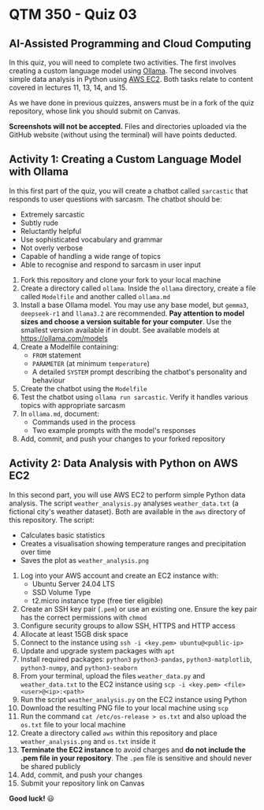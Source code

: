 # QTM 350 - Quiz 03

## AI-Assisted Programming and Cloud Computing

In this quiz, you will need to complete two activities. The first involves creating a custom language model using [Ollama](https://ollama.com/). The second involves simple data analysis in Python using [AWS EC2](https://aws.amazon.com/ec2/). Both tasks relate to content covered in lectures 11, 13, 14, and 15.

As we have done in previous quizzes, answers must be in a fork of the quiz repository, whose link you should submit on Canvas.

**Screenshots will not be accepted.** Files and directories uploaded via the GitHub website (without using the terminal) will have points deducted.

## Activity 1: Creating a Custom Language Model with Ollama

In this first part of the quiz, you will create a chatbot called `sarcastic` that responds to user questions with sarcasm. The chatbot should be:

- Extremely sarcastic
- Subtly rude
- Reluctantly helpful
- Use sophisticated vocabulary and grammar
- Not overly verbose
- Capable of handling a wide range of topics
- Able to recognise and respond to sarcasm in user input

1. Fork this repository and clone your fork to your local machine
2. Create a directory called `ollama`. Inside the `ollama` directory, create a file called `Modelfile` and another called `ollama.md`
3. Install a base Ollama model. You may use any base model, but `gemma3`, `deepseek-r1` and `llama3.2` are recommended. **Pay attention to model sizes and choose a version suitable for your computer**. Use the smallest version available if in doubt. See available models at <https://ollama.com/models>
4. Create a Modelfile containing:
   - `FROM` statement
   - `PARAMETER` (at minimum `temperature`)
   - A detailed `SYSTEM` prompt describing the chatbot's personality and behaviour
5. Create the chatbot using the `Modelfile`
6. Test the chatbot using `ollama run sarcastic`. Verify it handles various topics with appropriate sarcasm
7. In `ollama.md`, document:
   - Commands used in the process
   - Two example prompts with the model's responses
8. Add, commit, and push your changes to your forked repository

## Activity 2: Data Analysis with Python on AWS EC2

In this second part, you will use AWS EC2 to perform simple Python data analysis. The script `weather_analysis.py`  analyses `weather_data.txt` (a fictional city's weather dataset). Both are available in the `aws` directory of this repository. The script:

- Calculates basic statistics
- Creates a visualisation showing temperature ranges and precipitation over time
- Saves the plot as `weather_analysis.png`

1. Log into your AWS account and create an EC2 instance with:
   - Ubuntu Server 24.04 LTS
   - SSD Volume Type
   - t2.micro instance type (free tier eligible)
2. Create an SSH key pair (`.pem`) or use an existing one. Ensure the key pair has the correct permissions with `chmod`
3. Configure security groups to allow SSH, HTTPS and HTTP access
4. Allocate at least 15GB disk space
5. Connect to the instance using `ssh -i <key.pem> ubuntu@<public-ip>`
6. Update and upgrade system packages with `apt`
7. Install required packages: `python3` `python3-pandas`, `python3-matplotlib`, `python3-numpy`, and `python3-seaborn`
8. From your terminal, upload the files `weather_data.py` and `weather_data.txt` to the EC2 instance using `scp -i <key.pem> <file> <user>@<ip>:<path>`
9. Run the script `weather_analysis.py` on the EC2 instance using Python
10. Download the resulting PNG file to your local machine using `scp`
11. Run the command `cat /etc/os-release > os.txt` and also upload the `os.txt` file to your local machine
12. Create a directory called `aws` within this repository and place `weather_analysis.png` and `os.txt` inside it
13. **Terminate the EC2 instance** to avoid charges and **do not include the .pem file in your repository**. The `.pem` file is sensitive and should never be shared publicly
14. Add, commit, and push your changes
15. Submit your repository link on Canvas

**Good luck!** 😃
